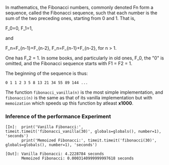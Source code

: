 In mathematics, the Fibonacci numbers, commonly denoted Fn form a sequence, called the Fibonacci sequence, such that each number is the sum of the two preceding ones, starting from 0 and 1. That is,

F_0=0,   F_1=1,

and

F_n=F_{n-1}+F_{n-2}, F_n=F_{n-1}+F_{n-2},
for n > 1.

One has F_2 = 1. In some books, and particularly in old ones, F_0, the "0" is omitted, and the Fibonacci sequence starts with F1 = F2 = 1. 

The beginning of the sequence is thus:

`0 1 1 2 3 5 8 13 21 34 55 89 144 ...`


The function `fibonacci_vanilla(n)` is the most simple implementation, and `fibonacci(n)` is the same as that of its vanilla implementation but with `memoization` which speeds up this function by atleast **x1000**.

### Inference of the performance Experiment
```
[In]:  print('Vanilla Fibonacci:', timeit.timeit('fibonacci_vanilla(30)', globals=globals(), number=1), 'seconds')
       print('Memoized Fibonacci:', timeit.timeit('fibonacci(30)', globals=globals(), number=1), 'seconds')
      
[Out]: Vanilla Fibonacci: 4.2228784 seconds
       Memoized Fibonacci: 0.0003140999999997618 seconds
```
